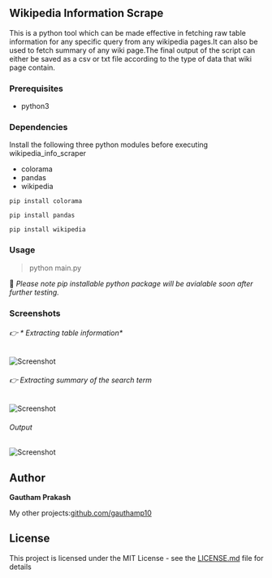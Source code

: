 ## Wikipedia Information Scrape 
This is a python tool which can be made effective in fetching raw table information for any specific query from any wikipedia pages.It can also be used to fetch summary of any wiki page.The final output of the script can either be saved as a csv or txt file according to the type of data that wiki page contain.

### Prerequisites
- python3

### Dependencies

Install the following three python modules before executing wikipedia_info_scraper
- colorama
- pandas
- wikipedia

```
pip install colorama

pip install pandas

pip install wikipedia
```
### Usage

> python main.py


📝 *Please note pip installable python package will be avialable soon after further testing.*

### Screenshots
###### :point_right: * Extracting table information*
![Screenshot](https://raw.githubusercontent.com/gauthamp10/wikiscrape/master/screenie/wiki_scrape.png)

######  :point_right: *Extracting summary of the search term*
![Screenshot](https://raw.githubusercontent.com/gauthamp10/wikiscrape/master/screenie/wiki_scrape2.png)

###### Output

![Screenshot](https://raw.githubusercontent.com/gauthamp10/wikiscrape/master/screenie/out.png)


## Author

 **Gautham Prakash**
 
 My other projects:[github.com/gauthamp10](https://gauthamp10.github.io/)

## License

This project is licensed under the MIT License - see the [LICENSE.md](LICENSE.md) file for details
